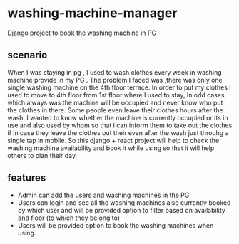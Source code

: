 # washing-machine-manager
Django project to book the washing machine in PG
## scenario
When I was staying in pg , I used to wash clothes every week in washing machine provide in my PG . 
The problem I faced was ,there was only one single washing machine on the 4th floor terrace. In order to put my clothes I used to move to 4th floor from 1st floor where I used to stay, In odd cases which always was the machine will be occupied and never know who put the clothes in there. Some people even leave their clothes hours after the wash.
I wanted to know whether the machine is currently occupied or its in use and also used by whom so that i can inform them to take out the clothes if in case they leave the clothes out their even after the wash just throuhg a single tap in mobile.
So this django + react project will help to check the washing machine availability and book it while using so that it will help others to plan their day.

## features
* Admin can add the users and washing machines in the PG
* Users can login and see all the washing machines also currently booked by which user and will be provided option to filter based on availability and floor (to which they belong to)
* Users will be provided option to book the washing machines when using.
